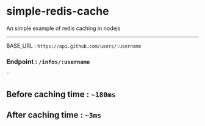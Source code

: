 # simple-redis-cache
An simple example of redis caching in nodejs

----
BASE_URL : `https://api.github.com/users/:username`
### Endpoint : `/infos/:username`

``

## Before caching time : `~180ms`

## After caching time : `~3ms`
